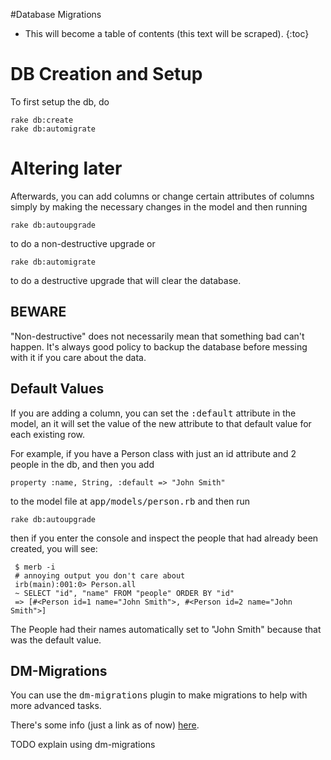 #Database Migrations

* This will become a table of contents (this text will be scraped).
{:toc}

# DB Creation and Setup
To first setup the db, do
   
    rake db:create
    rake db:automigrate

# Altering later
Afterwards, you can add columns or change certain attributes of columns simply by making the necessary changes in the model and then running

    rake db:autoupgrade
to do a non-destructive upgrade or 

    rake db:automigrate
to do a destructive upgrade that will clear the database. 

## BEWARE
"Non-destructive" does not necessarily mean that something bad can't happen. It's always good policy to backup the database before messing with it if you care about the data. 

## Default Values
If you are adding a column, you can set the <tt>:default</tt> attribute in the model, an it will set the value of the new attribute to that default value for each existing row. 

For example, if you have a Person class with just an id attribute and 2 people in the db, and then you add

    property :name, String, :default => "John Smith"
to the model file at <tt>app/models/person.rb</tt> and then run

    rake db:autoupgrade
then if you enter the console and inspect the people that had already been created, you will see:

     $ merb -i
     # annoying output you don't care about
     irb(main):001:0> Person.all
     ~ SELECT "id", "name" FROM "people" ORDER BY "id"
     => [#<Person id=1 name="John Smith">, #<Person id=2 name="John Smith">]
The People had their names automatically set to "John Smith" because that was the default value. 

## DM-Migrations
You can use the <tt>dm-migrations</tt> plugin to make migrations to help with more advanced tasks. 

There's some info (just a link as of now) [here](http://datamapper.org/doku.php?id=docs:migrations). 

TODO explain using dm-migrations
